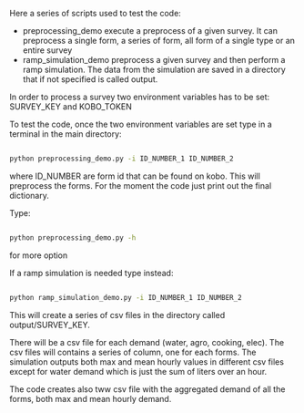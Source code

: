 Here a series of scripts used to test the code:

- preprocessing_demo execute a preprocess of a given survey. It can preprocess a single form, a series of form, all form of a single type or an entire survey
- ramp_simulation_demo preprocess a given survey and then perform a ramp simulation. The data from the simulation are saved in a directory that if not specified is called output. 

In order to process a survey two environment variables has to be set: SURVEY_KEY and KOBO_TOKEN

To test the code, once the two environment variables are set type in a terminal in the main directory:

```bash

python preprocessing_demo.py -i ID_NUMBER_1 ID_NUMBER_2

```

where ID_NUMBER are form id that can be found on kobo. This will preprocess the forms.
For the moment the code just print out the final dictionary. 

Type:
```bash

python preprocessing_demo.py -h

```

for more option

If a ramp simulation is needed type instead:
```bash

python ramp_simulation_demo.py -i ID_NUMBER_1 ID_NUMBER_2

```

This will create a series of csv files in the directory called output/SURVEY_KEY.

There will be a csv file for each demand (water, agro, cooking, elec). The csv files will contains a series of column, one for each forms. The simulation outputs both max and mean hourly values in different csv files except for water demand which is just the sum of liters over an hour.

The code creates also tww csv file with the aggregated demand of all the forms, both max and mean hourly demand.
